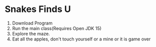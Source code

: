 # Snakes Finds U
1. Download Program
2. Run the main class(Requires Open JDK 15) 
3. Explore the maze.
4. Eat all the apples, don't touch yourself or a mine or it is game over
